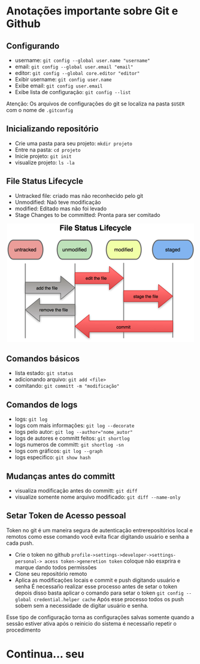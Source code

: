 # Anotações importante sobre Git e Github

## Configurando
- username: `git config --global user.name "username"`
- email: `git config --global user.email "email"`
- editor: `git config --global core.editor "editor"`
- Exibir username: `git config user.name`
- Exibe email: `git config user.email`
- Exibe lista de configuração: `git config --list`

Atenção:
Os arquivos de configurações do git se localiza na pasta `$USER` com o
nome de `.gitconfig` 

## Inicializando repositório
- Crie uma pasta para seu projeto: `mkdir projeto`
- Entre na pasta: `cd projeto`
- Inicie projeto: `git init`
- visualize projeto: `ls -la`

## File Status Lifecycle
- Untracked file: criado mas não reconhecido pelo git
- Unmodified: Naõ teve modificação
- modified: Editado mas não foi levado
- Stage Changes to be committed: Pronta para ser comitado

<p align="center"> <img src="https://github.com/wsalmeida/git_comandos/blob/main/src/lifecycle.png">

## Comandos básicos
- lista estado: `git status`
- adicionando arquivo: `git add <file>`
- comitando: `git committ -m "modificação"`

## Comandos de logs
- logs: `git log`
- logs com mais informações: `git log --decorate`
- logs pelo autor: `git log --author="nome_autor"`
- logs de autores e committ feitos: `git shortlog`
- logs numeros de committ: `git shortlog -sn`
- logs com gráficos: `git log --graph`
- logs especifico: `git show hash`

## Mudanças antes do committ
- visualiza modificação antes do committ: `git diff`
- visualize somente nome arquivo modificado: `git diff --name-only`

## Setar Token de Acesso pessoal
Token no git é um maneira segura de autenticação entrerepositórios local e 
remotos como esse comando você evita ficar digitando usuário e senha a cada push.
 - Crie o token no github `profile->settings->developer->settings-personal->
 acess token->generetion token` coloque não esxprira e marque dando todos permissões
 - Clone seu repositório remoto
 - Aplica as modificações locais e commit e push digitando usuário e senha
É necessaŕio realizar esse processo antes de setar o token depois disso basta
aplicar o comando para setar o token 
`git config --global credential.helper cache`
Após esse processo todos os push sobem sem a necessidade de digitar usuário e 
senha.

Esse tipo de configuração torna as configurações salvas somente quando a sessão
estiver ativa após o reinicio do sistema é necessaŕio repetir o procedimento

# Continua... seu 
